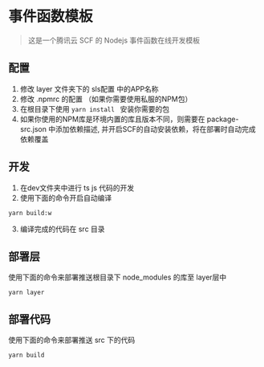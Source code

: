 # 事件函数模板

> 这是一个腾讯云 SCF 的 Nodejs 事件函数在线开发模板



## 配置

1. 修改 layer 文件夹下的 sls配置 中的APP名称
2. 修改 .npmrc 的配置 （如果你需要使用私服的NPM包）
3. 在根目录下使用 `yarn install ` 安装你需要的包
4. 如果你使用的NPM库是环境内置的库且版本不同，则需要在 package-src.json 中添加依赖描述, 并开启SCF的自动安装依赖，将在部署时自动完成依赖覆盖


## 开发

1. 在dev文件夹中进行 ts js 代码的开发
2. 使用下面的命令开启自动编译
  ```
  yarn build:w
  ```
3. 编译完成的代码在 src 目录


## 部署层

使用下面的命令来部署推送根目录下 node_modules 的库至 layer层中
```
yarn layer
```

## 部署代码

使用下面的命令来部署推送 src 下的代码
```
yarn build
```


